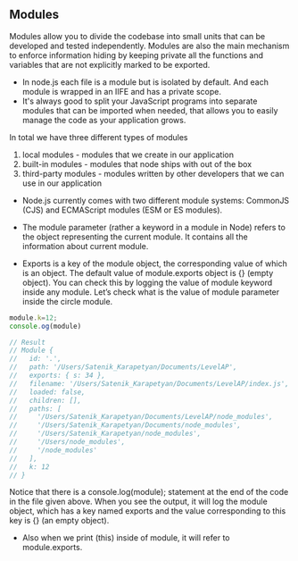 
## Modules

Modules allow you to divide the codebase into small units that can be developed and tested independently. Modules are also the main mechanism to enforce information hiding by keeping private all the functions and variables that are not explicitly marked to be exported.
- In node.js each file is a module but is isolated by default. And each module is wrapped in an IIFE and has a private scope.
- It's always good to split your JavaScript programs into separate modules that can be imported when needed, that allows you to easily manage the code as your application grows.

In total we have three different types of modules 

1. local modules - modules that we create in our application 
2. built-in modules - modules that node ships with out of the box 
3. third-party modules - modules written by other developers that we can use in our application

- Node.js currently comes with two different module systems: CommonJS (CJS) and ECMAScript modules (ESM or ES modules).

- The module parameter (rather a keyword in a module in Node) refers to the object representing the current module. It contains all the information about current module.
- Exports is a key of the module object, the corresponding value of which is an object. The default value of module.exports object is {} (empty object). 
You can check this by logging the value of module keyword inside any module. Let’s check what is the value of module parameter inside the circle module.

```js
module.k=12;
console.og(module)

// Result
// Module {
//   id: '.',
//   path: '/Users/Satenik_Karapetyan/Documents/LevelAP',
//   exports: { s: 34 },
//   filename: '/Users/Satenik_Karapetyan/Documents/LevelAP/index.js',
//   loaded: false,
//   children: [],
//   paths: [
//     '/Users/Satenik_Karapetyan/Documents/LevelAP/node_modules',
//     '/Users/Satenik_Karapetyan/Documents/node_modules',
//     '/Users/Satenik_Karapetyan/node_modules',
//     '/Users/node_modules',
//     '/node_modules'
//   ],
//   k: 12
// }
```
Notice that there is a console.log(module); statement at the end of the code in the file given above. When you see the output, it will log the module object, which has a key named exports and the value corresponding to this key is {} (an empty object).

- Also when we print (this) inside of module, it will refer to module.exports.
